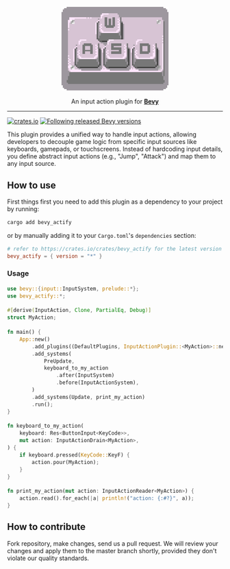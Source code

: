 <p align="center">
  <img src="https://github.com/bevious/bevy_actify/blob/main/logo.png?raw=true" width="250" />
</p>
<p align="center">
  An input action plugin for <a href="https://bevyengine.org/"><strong>Bevy</strong></a>
</p>
<hr />

[![crates.io](https://img.shields.io/crates/v/bevy_actify)](https://crates.io/crates/bevy_actify)
[![Following released Bevy versions](https://img.shields.io/badge/Bevy%20tracking-released%20version-lightblue)](https://bevyengine.org/learn/quick-start/plugin-development/#main-branch-tracking)

This plugin provides a unified way to handle input actions, allowing
developers to decouple game logic from specific input sources like keyboards,
gamepads, or touchscreens. Instead of hardcoding input details, you define
abstract input actions (e.g., "Jump", "Attack") and map them to any input
source.

## How to use
First things first you need to add this plugin as a dependency to your project by running:
```bash
cargo add bevy_actify
```

or by manually adding it to your `Cargo.toml`'s `dependencies` section:
```toml
# refer to https://crates.io/crates/bevy_actify for the latest version
bevy_actify = { version = "*" }
```

### Usage
```rust
use bevy::{input::InputSystem, prelude::*};
use bevy_actify::*;

#[derive(InputAction, Clone, PartialEq, Debug)]
struct MyAction;

fn main() {
    App::new()
        .add_plugins((DefaultPlugins, InputActionPlugin::<MyAction>::new()))
        .add_systems(
            PreUpdate,
            keyboard_to_my_action
                .after(InputSystem)
                .before(InputActionSystem),
        )
        .add_systems(Update, print_my_action)
        .run();
}

fn keyboard_to_my_action(
    keyboard: Res<ButtonInput<KeyCode>>,
    mut action: InputActionDrain<MyAction>,
) {
    if keyboard.pressed(KeyCode::KeyF) {
        action.pour(MyAction);
    }
}

fn print_my_action(mut action: InputActionReader<MyAction>) {
    action.read().for_each(|a| println!("action: {:#?}", a));
}
```

## How to contribute
Fork repository, make changes, send us a pull request. We will review your
changes and apply them to the master branch shortly, provided they don't
violate our quality standards.
